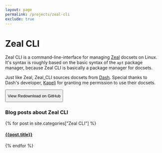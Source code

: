 ```yaml
---
layout: page
permalink: /projects/zeal-cli
exclude: true
---
```

<style>
    button{
        height: 40px;
    }
</style>

# Zeal CLI
Zeal CLI is a command-line-interface for managing [Zeal](https://zealdocs.org/) docsets on Linux. It's syntax is roughly based on the basic syntax of the `apt` package manager, because Zeal CLI is basically a package manager for docsets.

Just like Zeal, Zeal_CLI sources docsets from [Dash](https://kapeli.com/dash). Special thanks to Dash's developer, [Kapeli](https://github.com/Kapeli) for granting me permission to use their docsets.


<button onclick="location.href='https://github.com/morpheus636/zeal_cli'" type="button">View Redownload on GitHub</button>

### Blog posts about Zeal CLI
  <div class="archive-group">
    {% for post in site.categories["Zeal CLI"] %}
    <article class="archive-item">
      <h4><a href="{{ site.baseurl }}{{ post.url }}">{{post.title}}</a></h4>
    </article>
    {% endfor %}
  </div>